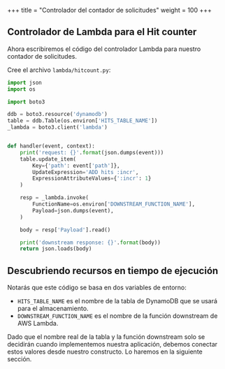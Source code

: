+++
title = "Controlador del contador de solicitudes"
weight = 100
+++

## Controlador de Lambda para el Hit counter

Ahora escribiremos el código del controlador Lambda para nuestro contador de solicitudes.

Cree el archivo `lambda/hitcount.py`:

```python
import json
import os

import boto3

ddb = boto3.resource('dynamodb')
table = ddb.Table(os.environ['HITS_TABLE_NAME'])
_lambda = boto3.client('lambda')


def handler(event, context):
    print('request: {}'.format(json.dumps(event)))
    table.update_item(
        Key={'path': event['path']},
        UpdateExpression='ADD hits :incr',
        ExpressionAttributeValues={':incr': 1}
    )

    resp = _lambda.invoke(
        FunctionName=os.environ['DOWNSTREAM_FUNCTION_NAME'],
        Payload=json.dumps(event),
    )

    body = resp['Payload'].read()

    print('downstream response: {}'.format(body))
    return json.loads(body)
```

## Descubriendo recursos en tiempo de ejecución 

Notarás que este código se basa en dos variables de entorno: 

 * `HITS_TABLE_NAME` es el nombre de la tabla de DynamoDB que se usará para el almacenamiento. 
 * `DOWNSTREAM_FUNCTION_NAME` es el nombre de la función downstream de AWS Lambda.

Dado que el nombre real de la tabla y la función downstream solo se decidirán cuando implementemos nuestra aplicación, debemos conectar estos valores desde nuestro constructo. Lo haremos en la siguiente sección.